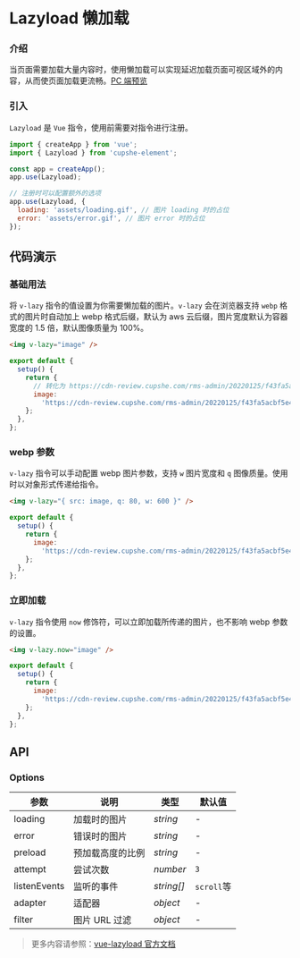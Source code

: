 # Lazyload 懒加载

### 介绍

当页面需要加载大量内容时，使用懒加载可以实现延迟加载页面可视区域外的内容，从而使页面加载更流畅。[PC 端预览](/mobile.html#/lazyload)

### 引入

`Lazyload` 是 `Vue` 指令，使用前需要对指令进行注册。

```js
import { createApp } from 'vue';
import { Lazyload } from 'cupshe-element';

const app = createApp();
app.use(Lazyload);

// 注册时可以配置额外的选项
app.use(Lazyload, {
  loading: 'assets/loading.gif', // 图片 loading 时的占位
  error: 'assets/error.gif', // 图片 error 时的占位
});
```

## 代码演示

### 基础用法

将 `v-lazy` 指令的值设置为你需要懒加载的图片。`v-lazy` 会在浏览器支持 `webp` 格式的图片时自动加上 webp 格式后缀，默认为 aws 云后缀，图片宽度默认为容器宽度的 1.5 倍，默认图像质量为 100%。

```html
<img v-lazy="image" />
```

```js
export default {
  setup() {
    return {
      // 转化为 https://cdn-review.cupshe.com/rms-admin/20220125/f43fa5acbf5e44839e81563235afdf8f.jpg?x-oss-process=image/format,webp/quality,q_100/resize,w_492
      image:
        'https://cdn-review.cupshe.com/rms-admin/20220125/f43fa5acbf5e44839e81563235afdf8f.jpg',
    };
  },
};
```

### webp 参数

`v-lazy` 指令可以手动配置 webp 图片参数，支持 `w` 图片宽度和 `q` 图像质量。使用时以对象形式传递给指令。

```html
<img v-lazy="{ src: image, q: 80, w: 600 }" />
```

```js
export default {
  setup() {
    return {
      image:
        'https://cdn-review.cupshe.com/rms-admin/20220125/f43fa5acbf5e44839e81563235afdf8f.jpg',
    };
  },
};
```

### 立即加载

`v-lazy` 指令使用 `now` 修饰符，可以立即加载所传递的图片，也不影响 webp 参数的设置。

```html
<img v-lazy.now="image" />
```

```js
export default {
  setup() {
    return {
      image:
        'https://cdn-review.cupshe.com/rms-admin/20220125/f43fa5acbf5e44839e81563235afdf8f.jpg',
    };
  },
};
```

## API

### Options

| 参数         | 说明             | 类型       | 默认值     |
| ------------ | ---------------- | ---------- | ---------- |
| loading      | 加载时的图片     | _string_   | -          |
| error        | 错误时的图片     | _string_   | -          |
| preload      | 预加载高度的比例 | _string_   | -          |
| attempt      | 尝试次数         | _number_   | `3`        |
| listenEvents | 监听的事件       | _string[]_ | `scroll`等 |
| adapter      | 适配器           | _object_   | -          |
| filter       | 图片 URL 过滤    | _object_   | -          |

> 更多内容请参照：[vue-lazyload 官方文档](https://github.com/hilongjw/vue-lazyload)
